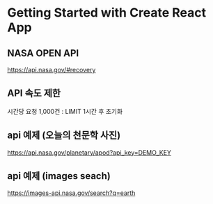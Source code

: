 # Getting Started with Create React App


## NASA OPEN API
https://api.nasa.gov/#recovery

## API 속도 제한
시간당 요청 1,000건 : LIMIT 1시간 후 초기화

## api 예제 (오늘의 천문학 사진)
https://api.nasa.gov/planetary/apod?api_key=DEMO_KEY
<!-- api_key는 여기서만 사용 -->

## api 예제 (images seach)
https://images-api.nasa.gov/search?q=earth

